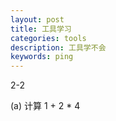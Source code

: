 ```yaml
---
layout: post
title: 工具学习
categories: tools
description: 工具学不会
keywords: ping
---
```


2-2

(a) 计算 1 + 2 * 4